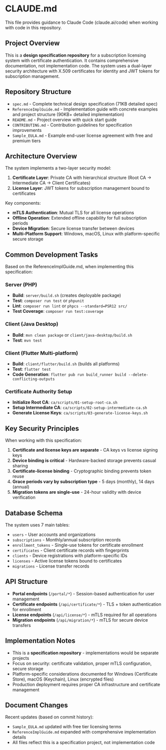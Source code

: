 # CLAUDE.md

This file provides guidance to Claude Code (claude.ai/code) when working with code in this repository.

## Project Overview

This is a **design specification repository** for a subscription licensing system with certificate authentication. It contains comprehensive documentation, not implementation code. The system uses a dual-layer security architecture with X.509 certificates for identity and JWT tokens for subscription management.

## Repository Structure

- `spec.md` - Complete technical design specification (71KB detailed spec)
- `ReferenceImplGuide.md` - Implementation guide with concrete examples and project structure (90KB+ detailed implementation)
- `README.md` - Project overview with quick start guide
- `CONTRIBUTING.md` - Contribution guidelines for specification improvements
- `Sample_EULA.md` - Example end-user license agreement with free and premium tiers

## Architecture Overview

The system implements a two-layer security model:

1. **Certificate Layer**: Private CA with hierarchical structure (Root CA → Intermediate CA → Client Certificates)
2. **License Layer**: JWT tokens for subscription management bound to certificates

Key components:
- **mTLS Authentication**: Mutual TLS for all license operations
- **Offline Operation**: Extended offline capability for full subscription periods
- **Device Migration**: Secure license transfer between devices
- **Multi-Platform Support**: Windows, macOS, Linux with platform-specific secure storage

## Common Development Tasks

Based on the ReferenceImplGuide.md, when implementing this specification:

### Server (PHP)
- **Build**: `server/build.sh` (creates deployable package)
- **Test**: `composer run test` or `phpunit`
- **Lint**: `composer run lint` or `phpcs --standard=PSR12 src/`
- **Test Coverage**: `composer run test:coverage`

### Client (Java Desktop)
- **Build**: `mvn clean package` or `client/java-desktop/build.sh`
- **Test**: `mvn test`

### Client (Flutter Multi-platform)
- **Build**: `client/flutter/build.sh` (builds all platforms)
- **Test**: `flutter test`
- **Code Generation**: `flutter pub run build_runner build --delete-conflicting-outputs`

### Certificate Authority Setup
- **Initialize Root CA**: `ca/scripts/01-setup-root-ca.sh`
- **Setup Intermediate CA**: `ca/scripts/02-setup-intermediate-ca.sh`
- **Generate License Keys**: `ca/scripts/03-generate-license-keys.sh`

## Key Security Principles

When working with this specification:

1. **Certificate and license keys are separate** - CA keys vs license signing keys
2. **Device binding is critical** - Hardware-backed storage prevents casual sharing
3. **Certificate-license binding** - Cryptographic binding prevents token reuse
4. **Grace periods vary by subscription type** - 5 days (monthly), 14 days (annual)
5. **Migration tokens are single-use** - 24-hour validity with device verification

## Database Schema

The system uses 7 main tables:
- `users` - User accounts and organizations
- `subscriptions` - Monthly/annual subscription records
- `enrollment_tokens` - Single-use tokens for certificate enrollment
- `certificates` - Client certificate records with fingerprints
- `clients` - Device registrations with platform-specific IDs
- `licenses` - Active license tokens bound to certificates
- `migrations` - License transfer records

## API Structure

- **Portal endpoints** (`/portal/*`) - Session-based authentication for user management
- **Certificate endpoints** (`/api/certificate/*`) - TLS + token authentication for enrollment
- **License endpoints** (`/api/license/*`) - mTLS required for all operations
- **Migration endpoints** (`/api/migration/*`) - mTLS for secure device transfers

## Implementation Notes

- This is a **specification repository** - implementations would be separate projects
- Focus on security: certificate validation, proper mTLS configuration, secure storage
- Platform-specific considerations documented for Windows (Certificate Store), macOS (Keychain), Linux (encrypted files)
- Production deployment requires proper CA infrastructure and certificate management

## Document Changes

Recent updates (based on commit history):
- `Sample_EULA.md` updated with free tier licensing terms
- `ReferenceImplGuide.md` expanded with comprehensive implementation details
- All files reflect this is a specification project, not implementation code